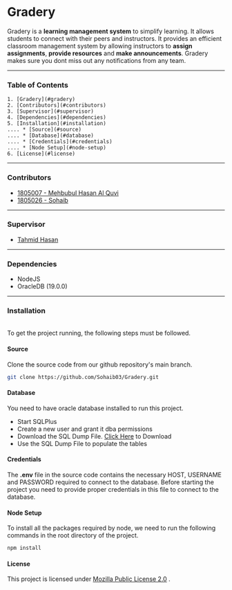 # Gradery

Gradery is a **learning management system** to simplify learning.  It allows students to connect with their peers and instructors. It provides an efficient classroom management system by allowing instructors to **assign assignments**, **provide resources** and **make announcements**. Gradery makes sure you dont miss out any notifications from any team.


------------


### Table of Contents   

    1. [Gradery](#gradery)
    2. [Contributors](#contributors)
    3. [Supervisor](#supervisor)
    4. [Dependencies](#dependencies)
    5. [Installation](#installation)
 	.... * [Source](#source)
    .... * [Database](#database)
    .... * [Credentials](#credentials)
    .... * [Node Setup](#node-setup)
    6. [License](#license)

------------


### Contributors

- [1805007 - Mehbubul Hasan Al Quvi](https://github.com/quvi007)
- [1805026 - Sohaib](https://github.com/Sohaib03)


------------


### Supervisor

- [Tahmid Hasan](https://tahmid04.github.io/)

------------


### Dependencies

- NodeJS
- OracleDB (19.0.0) 


------------

### Installation
<br>
To get the project running, the following steps must be followed.

####  Source
Clone the source code from our github repository's main branch. 
``` bash
git clone https://github.com/Sohaib03/Gradery.git
```

#### Database

You need to have oracle database installed to run this project. 

+ Start SQLPlus
+ Create a new user and grant it dba permissions
+ Download the SQL Dump File. [Click Here](https://www.google.com) to Download
+ Use the SQL Dump File to populate the tables


#### Credentials

The **.env** file in the source code contains the necessary HOST, USERNAME and PASSWORD required to connect to the database. Before starting the project you need to provide proper credentials in this file to connect to the database.

#### Node Setup

To install all the packages required by node, we need to run the following commands in the root directory of the project.

```bash
npm install
```

#### License

This project is licensed under [Mozilla Public License 2.0](https://github.com/Sohaib03/Gradery/blob/main/LICENSE) . 